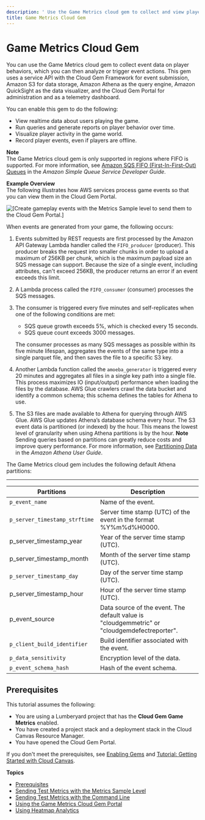 ```yaml
---
description: ' Use the Game Metrics cloud gem to collect and view player data in &ALYlong;. '
title: Game Metrics Cloud Gem
---
```

# Game Metrics Cloud Gem<a name="cloud-canvas-metrics-gem"></a>

You can use the Game Metrics cloud gem to collect event data on player behaviors, which you can then analyze or trigger event actions\. This gem uses a service API with the Cloud Gem Framework for event submission, Amazon S3 for data storage, Amazon Athena as the query engine, Amazon QuickSight as the data visualizer, and the Cloud Gem Portal for administration and as a telemetry dashboard\.

You can enable this gem to do the following:
+ View realtime data about users playing the game\.
+ Run queries and generate reports on player behavior over time\.
+ Visualize player activity in the game world\.
+ Record player events, even if players are offline\.

**Note**  
The Game Metrics cloud gem is only supported in regions where FIFO is supported\. For more information, see [Amazon SQS FIFO \(First\-In\-First\-Out\) Queues](https://docs.aws.amazon.com/AWSSimpleQueueService/latest/SQSDeveloperGuide/FIFO-queues.html.html) in the *Amazon Simple Queue Service Developer Guide*\.

**Example Overview**  
The following illustrates how AWS services process game events so that you can view them in the Cloud Gem Portal\.  

![\[Create gameplay events with the Metrics Sample level to send them to the Cloud Gem Portal.\]](/images/userguide/cloud_canvas/cloud-gem-metrics-work-flow-with-aws-services-example.png)

When events are generated from your game, the following occurs:

1. Events submitted by REST requests are first processed by the Amazon API Gateway Lambda handler called the `FIFO_producer` \(producer\)\. This producer breaks the request into smaller chunks in order to upload a maximum of 256KB per chunk, which is the maximum payload size an SQS message can support\. Because the size of a single event, including attributes, can't exceed 256KB, the producer returns an error if an event exceeds this limit\.

1.  A Lambda process called the `FIFO_consumer` \(consumer\) processes the SQS messages\. 

1. The consumer is triggered every five minutes and self\-replicates when one of the following conditions are met:
   + SQS queue growth exceeds 5%, which is checked every 15 seconds\. 
   + SQS queue count exceeds 3000 messages\.

   The consumer processes as many SQS messages as possible within its five minute lifespan, aggregates the events of the same type into a single parquet file, and then saves the file to a specific S3 key\. 

1. Another Lambda function called the `amoeba_generator` is triggered every 20 minutes and aggregates all files in a single key path into a single file\. This process maximizes IO \(input/output\) performance when loading the files by the database\. AWS Glue crawlers crawl the data bucket and identify a common schema; this schema defines the tables for Athena to use\.

1. The S3 files are made available to Athena for querying through AWS Glue\. AWS Glue updates Athena’s database schema every hour\. The S3 event data is partitioned \(or indexed\) by the hour\. This means the lowest level of granularity when using Athena partitions is by the hour\.
**Note**  
Sending queries based on partitions can greatly reduce costs and improve query performance\. For more information, see [Partitioning Data](https://docs.aws.amazon.com/athena/latest/ug/partitions.html) in the *Amazon Athena User Guide*\.

The Game Metrics cloud gem includes the following default Athena partitions:


****  

| Partitions | Description | 
| --- | --- | 
|  `p_event_name`  | Name of the event\. | 
|  `p_server_timestamp_strftime `  | Server time stamp \(UTC\) of the event in the format %Y%m%d%H0000\. | 
| p\_server\_timestamp\_year |  Year of the server time stamp \(UTC\)\.  | 
| p\_server\_timestamp\_month |  Month of the server time stamp \(UTC\)\.  | 
|  `p_server_timestamp_day`  |  Day of the server time stamp \(UTC\)\.  | 
| p\_server\_timestamp\_hour  |  Hour of the server time stamp \(UTC\)\.  | 
| p\_event\_source | Data source of the event\. The default value is "cloudgemmetric" or "cloudgemdefectreporter"\. | 
|  `p_client_build_identifier`  |  Build identifier associated with the event\.  | 
|  `p_data_sensitivity`  |  Encryption level of the data\.  | 
|  `p_event_schema_hash`  |  Hash of the event schema\.  | 

## Prerequisites<a name="cloud-canvas-cloud-gem-metrics-prerequisites"></a>

This tutorial assumes the following:
+ You are using a Lumberyard project that has the **Cloud Gem Game Metrics** enabled\.
+ You have created a project stack and a deployment stack in the Cloud Canvas Resource Manager\.
+ You have opened the Cloud Gem Portal\.

If you don't meet the prerequisites, see [Enabling Gems](/docs/userguide/gems/using-project-configurator.md) and [Tutorial: Getting Started with Cloud Canvas](/docs/userguide/gems/cloud-canvas/tutorial.md)\.

**Topics**
+ [Prerequisites](#cloud-canvas-cloud-gem-metrics-prerequisites)
+ [Sending Test Metrics with the Metrics Sample Level](/docs/userguide/send-test-events-for-the-cloud-canvas-game-metrics-gem.md)
+ [Sending Test Metrics with the Command Line](/docs/userguide/command-line-options-for-the-cloud-gem-metrics.md)
+ [Using the Game Metrics Cloud Gem Portal](/docs/userguide/using-the-cloud-gem-metrics-portal.md)
+ [Using Heatmap Analytics](/docs/userguide/gems/cloud-canvas/game-metrics-heatmap-analytics-intro.md)